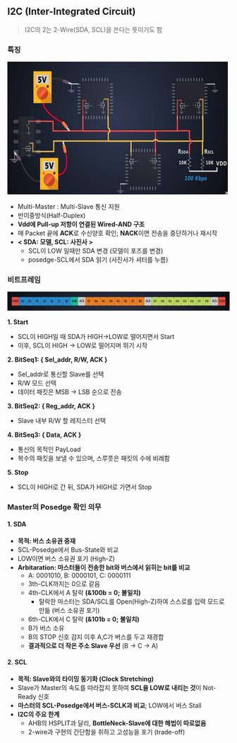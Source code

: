 ## I2C (Inter-Integrated Circuit)

> I2C의 2는 2-Wire(SDA, SCL)을 쓴다는 뜻이기도 함

### 특징

<img src="img0.png" width=500 height=300>

- Multi-Master : Multi-Slave 통신 지원
- 반이중방식(Half-Duplex)
- **Vdd에 Pull-up 저항이 연결된 Wired-AND 구조**
- 매 Packet 끝에 **ACK**로 수신양호 확인; **NACK**이면 전송을 중단하거나 재시작
- **< SDA: 모델, SCL: 사진사 >**
  - SCL이 LOW 일때만 SDA 변경 (모델이 포즈를 변경)
  - posedge-SCL에서 SDA 읽기 (사진사가 셔터를 누름)

### 비트프레임

<img src="img1.png">

**1. Start**

- SCL이 HIGH일 때 SDA가 HIGH->LOW로 떨어지면서 Start
- 이후, SCL이 HIGH -> LOW로 떨어지며 뛰기 시작

**2. BitSeq1: { Sel_addr, R/W, ACK }**

- Sel_addr로 통신할 Slave를 선택
- R/W 모드 선택
- 데이터 패킷은 MSB -> LSB 순으로 전송

**3. BitSeq2: { Reg_addr, ACK }**

- Slave 내부 R/W 할 레지스터 선택

**4. BitSeq3: { Data, ACK }**

- 통신의 목적인 PayLoad
- 복수의 패킷을 보낼 수 있으며, 스루풋은 패킷의 수에 비례함

**5. Stop**

- SCL이 HIGH로 간 뒤, SDA가 HIGH로 가면서 Stop

### Master의 Posedge 확인 의무

#### 1. SDA

- **목적: 버스 소유권 중재**
- SCL-Posedge에서 Bus-State와 비교
- LOW이면 버스 소유권 포기 (High-Z)
- **Arbitaration: 마스터들이 전송한 bit와 버스에서 읽히는 bit를 비교**
  - A: 0001010, B: 0000101, C: 0000111
  - 3th-CLK까지는 0으로 같음
  - 4th-CLK에서 A 탈락 **(&100b = 0; 불일치)**
    - 탈락한 마스터는 SDA/SCL를 Open(High-Z)하여 스스로를 입력 모드로 만듦 (버스 소유권 포기)
  - 6th-CLK에서 C 탈락 **(&101b = 0; 불일치)**
  - B가 버스 소유
  - B의 STOP 신호 감지 이후 A,C가 버스를 두고 재경합
  - **결과적으로 더 작은 주소 Slave 우선** (B -> C -> A)

#### 2. SCL

- **목적: Slave와의 타이밍 동기화 (Clock Stretching)**
- Slave가 Master의 속도를 따라잡지 못하여 **SCL을 LOW로 내리는 것**이 Not-Ready 신호
- **마스터의 SCL-Posedge에서 버스-SCLK과 비교**; LOW에서 버스 Stall
- **I2C의 주요 한계**
  - AHB의 HSPLIT과 달리, **BottleNeck-Slave에 대한 해법이 따로없음**
  - 2-wire과 구현의 간단함을 취하고 고성능을 포기 (trade-off)
